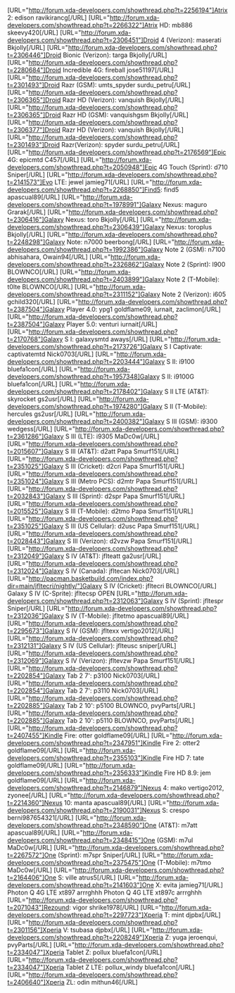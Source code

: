 [URL="http://forum.xda-developers.com/showthread.php?t=2256194"]Atrix 2:             	    edison          ravikirancg[/URL]
[URL="http://forum.xda-developers.com/showthread.php?t=2266322"]Atrix HD:                   mb886           skeevy420[/URL]
[URL="http://forum.xda-developers.com/showthread.php?t=2306451"]Droid 4 (Verizon):         	maserati        Bkjolly[/URL]
[URL="http://forum.xda-developers.com/showthread.php?t=2306446"]Droid Bionic (Verizon): 	targa           Bkjolly[/URL]
[URL="http://forum.xda-developers.com/showthread.php?t=2280684"]Droid Incredible 4G:  	    fireball        jose51197[/URL]
[URL="http://forum.xda-developers.com/showthread.php?t=2301493"]Droid Razr (GSM):       	umts_spyder    	surdu_petru[/URL]
[URL="http://forum.xda-developers.com/showthread.php?t=2306365"]Droid Razr HD (Verizon):    vanquish        Bkjolly[/URL]
[URL="http://forum.xda-developers.com/showthread.php?t=2306365"]Droid Razr HD (GSM):        vanquishgsm    	Bkjolly[/URL]
[URL="http://forum.xda-developers.com/showthread.php?t=2306377"]Droid Razr HD (Verizon):    vanquish        Bkjolly[/URL]
[URL="http://forum.xda-developers.com/showthread.php?t=2301493"]Droid Razr(Verizon):    	spyder          surdu_petru[/URL]
[URL="http://forum.xda-developers.com/showthread.php?t=2176569"]Epic 4G:                    epicmtd         C457[/URL]
[URL="http://forum.xda-developers.com/showthread.php?t=2050948"]Epic 4G Touch (Sprint):     d710            Sniper[/URL]
[URL="http://forum.xda-developers.com/showthread.php?t=2141573"]Evo LTE:                    jewel           jamieg71[/URL]
[URL="http://forum.xda-developers.com/showthread.php?t=2268850"]Find5:                      find5           apascual89[/URL]
[URL="http://forum.xda-developers.com/showthread.php?t=1978991"]Galaxy Nexus:               maguro          Grarak[/URL]
[URL="http://forum.xda-developers.com/showthread.php?t=2306416"]Galaxy Nexus:               toro            Bkjolly[/URL]
[URL="http://forum.xda-developers.com/showthread.php?t=2306439"]Galaxy Nexus:               toroplus        Bkjolly[/URL]
[URL="http://forum.xda-developers.com/showthread.php?t=2248298"]Galaxy Note:                n7000           beerbong[/URL]
[URL="http://forum.xda-developers.com/showthread.php?t=1992386"]Galaxy Note 2 (GSM):       	n7100           abhisahara, Owain94[/URL]
[URL="http://forum.xda-developers.com/showthread.php?t=2326862"]Galaxy Note 2 (Sprint):     l900            BLOWNCO[/URL]
[URL="http://forum.xda-developers.com/showthread.php?t=2403899"]Galaxy Note 2 (T-Mobile):  	t0lte           BLOWNCO[/URL]
[URL="http://forum.xda-developers.com/showthread.php?t=2311152"]Galaxy Note 2 (Verizon):   	i605            gchild320[/URL]
[URL="http://forum.xda-developers.com/showthread.php?t=2387504"]Galaxy Player 4.0:          ypg1            goldflame09, iurnait, zaclimon[/URL]
[URL="http://forum.xda-developers.com/showthread.php?t=2387504"]Galaxy Player 5.0:          venturi         iurnait[/URL]
[URL="http://forum.xda-developers.com/showthread.php?t=2170768"]Galaxy S I:                 galaxysmtd    	aways[/URL]
[URL="http://forum.xda-developers.com/showthread.php?t=2173726"]Galaxy S I Captivate:       captivatemtd 	Nick0703[/URL]
[URL="http://forum.xda-developers.com/showthread.php?t=2203444"]Galaxy S II:                i9100           bluefa1con[/URL]
[URL="http://forum.xda-developers.com/showthread.php?t=1957348]Galaxy S II:                i9100G          bluefa1con[/URL]
[URL="http://forum.xda-developers.com/showthread.php?t=2178402"]Galaxy S II LTE (AT&T):    	skyrocket       gs2usr[/URL]
[URL="http://forum.xda-developers.com/showthread.php?t=1974280"]Galaxy S II (T-Mobile):     hercules        gs2usr[/URL]
[URL="http://forum.xda-developers.com/showthread.php?t=2400382"]Galaxy S III (GSM):         i9300           wedgess[/URL]
[URL="http://forum.xda-developers.com/showthread.php?t=2361286"]Galaxy S III (LTE):         i9305           MaDc0w[/URL]
[URL="http://forum.xda-developers.com/showthread.php?t=2015607"]Galaxy S III (AT&T):        d2att           Papa Smurf151[/URL]
[URL="http://forum.xda-developers.com/showthread.php?t=2351025"]Galaxy S III (Cricket):     d2cri           Papa Smurf151[/URL]
[URL="http://forum.xda-developers.com/showthread.php?t=2351024"]Galaxy S III (Metro PCS):  	d2mtr           Papa Smurf151[/URL]
[URL="http://forum.xda-developers.com/showthread.php?t=2032843"]Galaxy S III (Sprint):      d2spr          	Papa Smurf151[/URL]
[URL="http://forum.xda-developers.com/showthread.php?t=2015525"]Galaxy S III (T-Mobile):    d2tmo           Papa Smurf151[/URL]
[URL="http://forum.xda-developers.com/showthread.php?t=2351025"]Galaxy S III (US Cellular): d2usc           Papa Smurf151[/URL]
[URL="http://forum.xda-developers.com/showthread.php?t=2028443"]Galaxy S III (Verizon):     d2vzw           Papa Smurf151[/URL]
[URL="http://forum.xda-developers.com/showthread.php?t=2312049"]Galaxy S IV (AT&T):         jflteatt        ga2usr[/URL]
[URL="http://forum.xda-developers.com/showthread.php?t=2312024"]Galaxy S IV (Canada):       jfltecan        Nick0703[/URL]
[URL="http://pacman.basketbuild.com/index.php?dir=main/jfltecri/nightly/"]Galaxy S IV (Cricket):      jfltecri        BLOWNCO[/URL]
Galaxy S IV (C-Sprite):     jfltecsp        OPEN
[URL="http://forum.xda-developers.com/showthread.php?t=2312063"]Galaxy S IV (Sprint):       jfltespr        Sniper[/URL]
[URL="http://forum.xda-developers.com/showthread.php?t=2312036"]Galaxy S IV (T-Mobile):     jfltetmo        apascual89[/URL]
[URL="http://forum.xda-developers.com/showthread.php?t=2295673"]Galaxy S IV (GSM):          jfltexx         vertigo2012[/URL]
[URL="http://forum.xda-developers.com/showthread.php?t=2312131"]Galaxy S IV (US Cellular):  jflteusc        sniper[/URL]
[URL="http://forum.xda-developers.com/showthread.php?t=2312069"]Galaxy S IV (Verizon):      jfltevzw        Papa Smurf151[/URL]
[URL="http://forum.xda-developers.com/showthread.php?t=2202854"]Galaxy Tab 2 7':            p3100  	        Nick0703[/URL]
[URL="http://forum.xda-developers.com/showthread.php?t=2202854"]Galaxy Tab 2 7':            p3110  	        Nick0703[/URL]
[URL="http://forum.xda-developers.com/showthread.php?t=2202885"]Galaxy Tab 2 10':           p5100  	        BLOWNCO, pvyParts[/URL]
[URL="http://forum.xda-developers.com/showthread.php?t=2202885"]Galaxy Tab 2 10':           p5110  	        BLOWNCO, pvyParts[/URL]
[URL="http://forum.xda-developers.com/showthread.php?t=2407455"]Kindle Fire:              	otter           goldflame09[/URL]
[URL="http://forum.xda-developers.com/showthread.php?t=2347951"]Kindle Fire 2:		        otter2         	goldflame09[/URL]
[URL="http://forum.xda-developers.com/showthread.php?t=2355103"]Kindle Fire HD 7: 	        tate           	goldflame09[/URL]
[URL="http://forum.xda-developers.com/showthread.php?t=2356333"]Kindle Fire HD 8.9: 	    jem            	goldflame09[/URL]
[URL="http://forum.xda-developers.com/showthread.php?t=2146879"]Nexus 4:               	    mako            vertigo2012, zyonee[/URL]
[URL="http://forum.xda-developers.com/showthread.php?t=2214360"]Nexus 10:                   manta           apascual89[/URL]
[URL="http://forum.xda-developers.com/showthread.php?t=2190031"]Nexus S:                    crespo          berni987654321[/URL]
[URL="http://forum.xda-developers.com/showthread.php?t=2348590"]One (AT&T):              	m7att           apascual89[/URL]
[URL="http://forum.xda-developers.com/showthread.php?t=2348415"]One (GSM):               	m7ul            MaDc0w[/URL]
[URL="http://forum.xda-developers.com/showthread.php?t=2267572"]One (Sprint):              	m7spr           Sniper[/URL]
[URL="http://forum.xda-developers.com/showthread.php?t=2375475"]One (T-Mobile):         	m7tmo           MaDc0w[/URL]
[URL="http://forum.xda-developers.com/showthread.php?t=2164406"]One S:                      ville           atrus5[/URL]
[URL="http://forum.xda-developers.com/showthread.php?t=2141603"]One X:                      evita           jamieg71[/URL]
Photon Q 4G LTE			    xt897			arrrghhh 
Photon Q 4G LTE			    xt897c			arrrghhh
[URL="http://forum.xda-developers.com/showthread.php?t=2071043"]Rezound:                   	vigor           shrike1978[/URL]
[URL="http://forum.xda-developers.com/showthread.php?t=2297723"]Xperia T:                   mint            djpbx[/URL]
[URL="http://forum.xda-developers.com/showthread.php?t=2301156"]Xperia V:                   tsubasa         djpbx[/URL]
[URL="http://forum.xda-developers.com/showthread.php?t=2208249"]Xperia Z:                   yuga            jeroenqui, pvyParts[/URL]
[URL="http://forum.xda-developers.com/showthread.php?t=2334047"]Xperia Tablet Z:         	pollux          bluefa1con[/URL]
[URL="http://forum.xda-developers.com/showthread.php?t=2334047"]Xperia Tablet Z LTE: 	    pollux_windy  	bluefa1con[/URL]
[URL="http://forum.xda-developers.com/showthread.php?t=2406640"]Xperia ZL:                  odin            mithun46[/URL]
